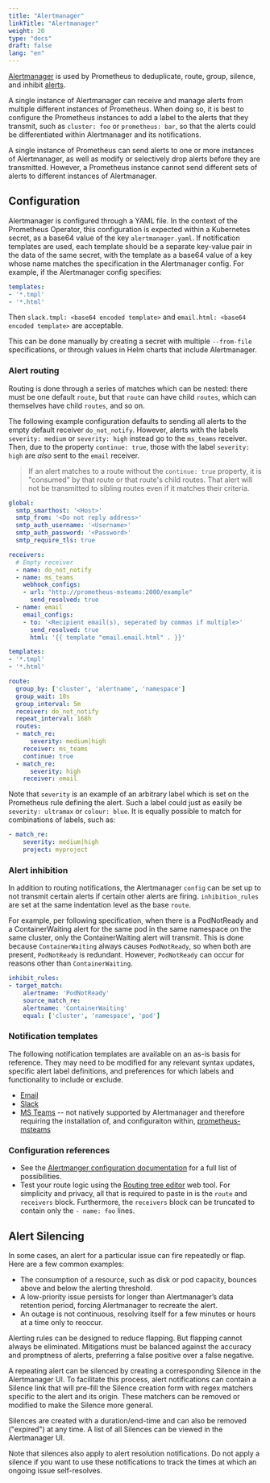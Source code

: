 ```yaml
---
title: "Alertmanager"
linkTitle: "Alertmanager"
weight: 20
type: "docs"
draft: false
lang: "en"
---
```


[Alertmanager](https://prometheus.io/docs/alerting/latest/alertmanager/) is used by Prometheus to deduplicate, route, group, silence, and inhibit [alerts](()).

A single instance of Alertmanager can receive and manage alerts from multiple different instances of Prometheus. When doing so, it is best to configure the Prometheus instances to add a label to the alerts that they transmit, such as `cluster: foo` or `prometheus: bar`, so that the alerts could be differentiated within Alertmanager and its notifications.

A single instance of Prometheus can send alerts to one or more instances of Alertmanager, as well as modify or selectively drop alerts before they are transmitted. However, a Prometheus instance cannot send different sets of alerts to different instances of Alertmanager.

## Configuration

Alertmanager is configured through a YAML file. In the context of the Prometheus Operator, this configuration is expected within a Kubernetes secret, as a base64 value of the key `alertmanager.yaml`. If notification templates are used, each template should be a separate key-value pair in the data of the same secret, with the template as a base64 value of a key whose name matches the specification in the Alertmanager config. For example, if the Alertmanager config specifies:

```yaml
templates:
- '*.tmpl'
- '*.html'
```

Then `slack.tmpl: <base64 encoded template>` and `email.html: <base64 encoded template>` are acceptable.

This can be done manually by creating a secret with multiple `--from-file` specifications, or through values in Helm charts that include Alertmanager.

### Alert routing

Routing is done through a series of matches which can be nested: there must be one default `route`, but that `route` can have child `routes`, which can themselves have child `routes`, and so on.

The following example configuration defaults to sending all alerts to the empty default receiver `do_not_notify`. However, alerts with the labels `severity: medium` or `severity: high` instead go to the `ms_teams` receiver. Then, due to the property `continue: true`,  those with the label `severity: high` are *also* sent to the `email` receiver.
> If an alert matches to a route without the `continue: true` property, it is "consumed" by that route or that route's child routes. That alert will not be transmitted to sibling routes even if it matches their criteria.

```yaml
global:
  smtp_smarthost: '<Host>'
  smtp_from: '<Do not reply address>'
  smtp_auth_username: '<Username>'
  smtp_auth_password: '<Password>'
  smtp_require_tls: true

receivers:
  # Empty receiver
  - name: do_not_notify
  - name: ms_teams
    webhook_configs:
    - url: "http://prometheus-msteams:2000/example"
      send_resolved: true
  - name: email
    email_configs:
    - to: '<Recipient email(s), seperated by commas if multiple>'
      send_resolved: true
      html: '{{ template "email.email.html" . }}'

templates:
- '*.tmpl'
- '*.html'

route:
  group_by: ['cluster', 'alertname', 'namespace']
  group_wait: 10s
  group_interval: 5m
  receiver: do_not_notify
  repeat_interval: 168h
  routes:
  - match_re:
      severity: medium|high
    receiver: ms_teams
    continue: true
  - match_re:
      severity: high
    receiver: email
```

Note that `severity` is an example of an arbitrary label which is set on the Prometheus rule defining the alert. Such a label could just as easily be `severity: ultramax` or `colour: blue`. It is equally possible to match for combinations of labels, such as:

```yaml
- match_re:
    severity: medium|high
    project: myproject
```

### Alert inhibition

In addition to routing notifications, the Alertmanager `config` can be set up to not transmit certain alerts if certain other alerts are firing. `inhibition_rules` are set at the same indentation level as the base `route`.

For example, per following specification, when there is a PodNotReady and a ContainerWaiting alert for the same pod in the same namespace on the same cluster, only the ContainerWaiting alert will transmit. This is done because `ContainerWaiting` always causes `PodNotReady`, so when both are present, `PodNotReady` is redundant. However, `PodNotReady` can occur for reasons other than `ContainerWaiting`.

```yaml
inhibit_rules:
- target_match:
    alertname: 'PodNotReady'
    source_match_re:
    alertname: 'ContainerWaiting'
    equal: ['cluster', 'namespace', 'pod']
```

### Notification templates

The following notification templates are available on an as-is basis for reference. They may need to be modified for any relevant syntax updates, specific alert label definitions, and preferences for which labels and functionality to include or exclude.

- [Email](https://github.com/frazs/prometheus-operator-configs/blob/master/alertmanager-config/email.html)
- [Slack](https://github.com/frazs/prometheus-operator-configs/blob/master/alertmanager-config/slackcustom.tmpl)
- [MS Teams](https://github.com/frazs/prometheus-operator-configs/blob/master/alertmanager-config/msteams.tmpl) -- not natively supported by Alertmanager and therefore requiring the installation of, and configuraiton within, [prometheus-msteams](https://github.com/prometheus-msteams/prometheus-msteams/tree/master/chart/prometheus-msteams)


### Configuration references

- See the [Alertmanger configuration documentation](https://prometheus.io/docs/alerting/0.21/configuration/) for a full list of possibilities.
- Test your route logic using the [Routing tree editor](https://www.prometheus.io/webtools/alerting/routing-tree-editor/) web tool. For simplicity and privacy, all that is required to paste in is the `route` and `receivers` block. Furthermore, the `receivers` block can be truncated to contain only the `- name: foo` lines.

## Alert Silencing

In some cases, an alert for a particular issue can fire repeatedly or flap. Here are a few common examples:

- The consumption of a resource, such as disk or pod capacity, bounces above and below the alerting threshold.
- A low-priority issue persists for longer than Alertmanager’s data retention period, forcing Alertmanager to recreate the alert.
- An outage is not continuous, resolving itself for a few minutes or hours at a time only to reoccur.

Alerting rules can be designed to reduce flapping. But flapping cannot always be eliminated. Mitigations must be balanced against the accuracy and promptness of alerts, preferring a false positive over a false negative.

A repeating alert can be silenced by creating a corresponding Silence in the Alertmanager UI. To facilitate this process, alert notifications can contain a Silence link that will pre-fill the Silence creation form with regex matchers specific to the alert and its origin. These matchers can be removed or modified to make the Silence more general.

Silences are created with a duration/end-time and can also be removed ("expired") at any time. A list of all Silences can be viewed in the Alertmanager UI.

Note that silences also apply to alert resolution notifications. Do not apply a silence if you want to use these notifications to track the times at which an ongoing issue self-resolves.
